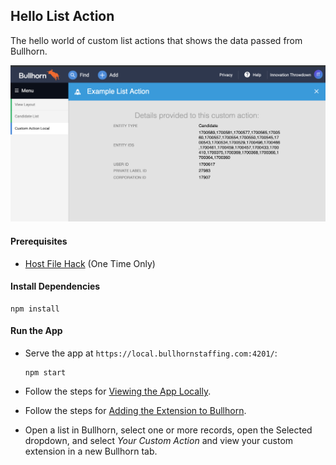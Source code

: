 ## Hello List Action

The hello world of custom list actions that shows the data passed from Bullhorn.

![Screenshot](../doc_files/hello-list-action.png)

#### Prerequisites

 * [Host File Hack](../README.md#prerequisites) (One Time Only)

#### Install Dependencies

```npm
npm install
```

#### Run the App

 *  Serve the app at `https://local.bullhornstaffing.com:4201/`:

    ```npm
    npm start
    ```

 * Follow the steps for [Viewing the App Locally](../README.md#viewing-the-app).

 * Follow the steps for [Adding the Extension to Bullhorn](../README.md#adding-to-bullhorn).

 * Open a list in Bullhorn, select one or more records, open the Selected dropdown, and
   select _Your Custom Action_ and view your custom extension in a new Bullhorn tab.
